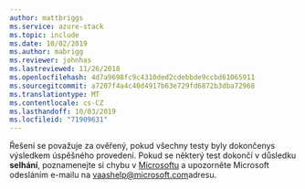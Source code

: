 ```yaml
---
author: mattbriggs
ms.service: azure-stack
ms.topic: include
ms.date: 10/02/2019
ms.author: mabrigg
ms.reviewer: johnhas
ms.lastreviewed: 11/26/2018
ms.openlocfilehash: 4d7a9698fc9c4310ded2cdebbde9ccbd61065911
ms.sourcegitcommit: a7207f4a4c40d4917b63e729fd6872b3dba72968
ms.translationtype: MT
ms.contentlocale: cs-CZ
ms.lasthandoff: 10/03/2019
ms.locfileid: "71909631"
---
```

Řešení se považuje za ověřený, pokud všechny testy byly dokončenys výsledkem úspěšného provedení. Pokud se některý test dokončí v důsledku **selhání**, poznamenejte si chybu v [Microsoftu](https://aka.ms/collaborate) a upozorněte Microsoft odesláním e-mailu na [vaashelp@microsoft.com](mailto:vaashelp@microsoft.com)adresu.